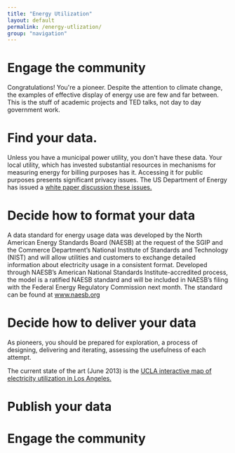 ```yaml
---
title: "Energy Utilization"
layout: default
permalink: /energy-utlization/
group: "navigation"
---
```


# Engage the community

Congratulations! You're a pioneer. Despite the attention to climate change, the examples of effective display of energy use are few and far between. This is the stuff of academic projects and TED talks, not day to day government work.

# Find your data.

Unless you have a municipal power utility, you don't have these data. Your local utility, which has invested substantial resources in mechanisms for measuring energy for billing purposes has it. Accessing it for public purposes presents significant privacy issues. The US Department of Energy has issued a [white paper discussion these issues.](http://energy.gov/sites/prod/files/gcprod/documents/Broadband_Report_Data_Privacy_10_5.pdf)

# Decide how to format your data

A data standard for energy usage data was developed by the North American Energy Standards Board (NAESB) at the request of the SGIP and the Commerce Department’s National Institute of Standards and Technology (NIST) and will allow utilities and customers to exchange detailed information about electricity usage in a consistent format.  Developed through NAESB’s American National Standards Institute-accredited process, the model is a ratified NAESB standard and will be included in NAESB’s filing with the Federal Energy Regulatory Commission next month. The standard can be found at www.naesb.org

# Decide how to deliver your data

As pioneers, you should be prepared for exploration, a process of designing, delivering and iterating, assessing the usefulness of each attempt.

The current state of the art (June 2013) is the [UCLA interactive map of electricity utilization in Los Angeles.](http://sustainablecommunities.environment.ucla.edu/map/)

# Publish your data

# Engage the community
